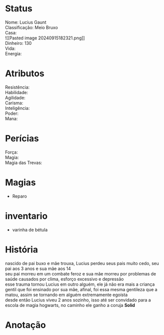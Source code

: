 # Status
Nome: Lucius Gaunt  
Classificação: Meio Bruxo  
Casa:  
![[Pasted image 20240915182321.png]]  
Dinheiro: 130  
Vida:  
Energia:  


# Atributos  
Resistência:    
Habilidade:   
Agilidade:   
Carisma:    
Inteligência:   
Poder:   
Mana:   

# Perícias  
Força:   
Magia:  
Magia das Trevas:

# Magias
- Reparo
# inventario  
- varinha de bétula  

# História
nascido de pai buxo e mãe trouxa, Lucius perdeu seus pais muito cedo, seu pai aos 3 anos e sua mãe aos 14  
seu pai morreu em um combate feroz e sua mãe morreu por problemas de saúde causados por clima, esforço excessivo e depressão  
esse trauma tornou Lucius em outro alguém, ele já não era mais a criança gentil que foi ensinado por sua mãe, afinal, foi essa mesma gentileza que a matou, assim se tornando em alguém extremamente egoísta  
desde então Lucius viveu 2 anos sozinho, isso até ser convidado para a escola de magia hogwarts, no caminho ele ganho a coruja **Solid**  

# Anotação

